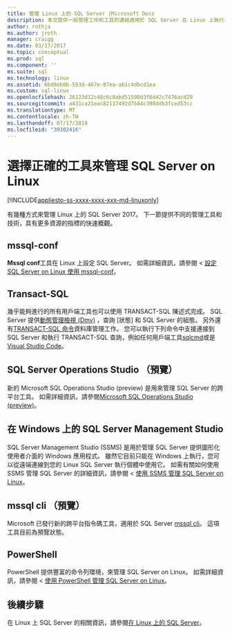 ```yaml
---
title: 管理 Linux 上的 SQL Server |Microsoft Docs
description: 本文提供一般管理工作和工具的連結適用於 SQL Server 在 Linux 上執行。
author: rothja
ms.author: jroth
manager: craigg
ms.date: 03/17/2017
ms.topic: conceptual
ms.prod: sql
ms.component: ''
ms.suite: sql
ms.technology: linux
ms.assetid: 6bd8eb0b-593d-467e-87ea-ab1c4dbcd1ea
ms.custom: sql-linux
ms.openlocfilehash: 26123d12c48c6c8abd51590d3f6d42c7476acd29
ms.sourcegitcommit: a431ca21eac82117492d7b84c398ddb3fced53cc
ms.translationtype: MT
ms.contentlocale: zh-TW
ms.lasthandoff: 07/17/2018
ms.locfileid: "39102416"
---
```

# <a name="choose-the-right-tool-to-manage-sql-server-on-linux"></a>選擇正確的工具來管理 SQL Server on Linux

[!INCLUDE[appliesto-ss-xxxx-xxxx-xxx-md-linuxonly](../includes/appliesto-ss-xxxx-xxxx-xxx-md-linuxonly.md)]

有幾種方式來管理 Linux 上的 SQL Server 2017。 下一節提供不同的管理工具和技術，具有更多資源的指標的快速概觀。

## <a name="mssql-conf"></a>mssql-conf 

**Mssql conf**工具在 Linux 上設定 SQL Server。 如需詳細資訊，請參閱 <<c0> [ 設定 SQL Server on Linux 使用 mssql-conf](sql-server-linux-configure-mssql-conf.md)。

## <a name="transact-sql"></a>Transact-SQL

幾乎能夠進行的所有用戶端工具也可以使用 TRANSACT-SQL 陳述式完成。 SQL Server 提供[動態管理檢視 (Dmv)](../relational-databases/system-dynamic-management-views/system-dynamic-management-views.md) ，查詢 [狀態] 和 SQL Server 的組態。 另外還有[TRANSACT-SQL 命令](https://msdn.microsoft.com/library/bb510741.aspx)資料庫管理工作。 您可以執行下列命令中支援連接到 SQL Server 和執行 TRANSACT-SQL 查詢，例如任何用戶端工具[sqlcmd](sql-server-linux-setup-tools.md)或是[Visual Studio Code](sql-server-linux-develop-use-vscode.md)。

## <a name="sql-server-operations-studio-preview"></a>SQL Server Operations Studio （預覽）

新的 Microsoft SQL Operations Studio (preview) 是用來管理 SQL Server 的跨平台工具。 如需詳細資訊，請參閱[Microsoft SQL Operations Studio (preview)](../sql-operations-studio/what-is.md)。

## <a name="sql-server-management-studio-on-windows"></a>在 Windows 上的 SQL Server Management Studio

SQL Server Management Studio (SSMS) 是用於管理 SQL Server 提供圖形化使用者介面的 Windows 應用程式。 雖然它目前只能在 Windows 上執行，您可以從遠端連線到您的 Linux SQL Server 執行個體中使用它。 如需有關如何使用 SSMS 管理 SQL Server 的詳細資訊，請參閱 <<c0> [ 使用 SSMS 管理 SQL Server on Linux](sql-server-linux-manage-ssms.md)。

## <a name="mssql-cli-preview"></a>mssql cli （預覽）

Microsoft 已發行新的跨平台指令碼工具，適用於 SQL Server [mssql cli](https://blogs.technet.microsoft.com/dataplatforminsider/2017/12/12/try-mssql-cli-a-new-interactive-command-line-tool-for-sql-server/)。 這項工具目前為預覽狀態。

## <a name="powershell"></a>PowerShell

PowerShell 提供豐富的命令列環境，來管理 SQL Server on Linux。 如需詳細資訊，請參閱 <<c0> [ 使用 PowerShell 管理 SQL Server on Linux](sql-server-linux-manage-powershell.md)。

## <a name="next-steps"></a>後續步驟

在 Linux 上 SQL Server 的相關資訊，請參閱[在 Linux 上的 SQL Server](sql-server-linux-overview.md)。
